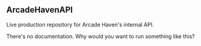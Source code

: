 ## ArcadeHavenAPI
Live production repository for Arcade Haven's internal API.

There's no documentation. Why would you want to run something like this?
